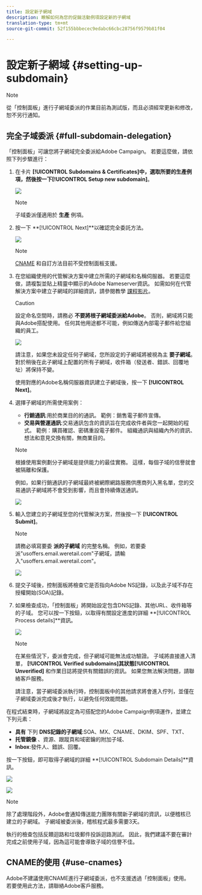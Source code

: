 ```yaml
---
title: 設定新子網域
description: 瞭解如何為您的促銷活動例項設定新的子網域
translation-type: tm+mt
source-git-commit: 52f155bbbecec9edabc66cbc28756f9579b81f04

---
```



# 設定新子網域 {#setting-up-subdomain}

>[!NOTE]
>
>從「控制面板」進行子網域委派的作業目前為測試版，而且必須經常更新和修改，恕不另行通知。

## 完全子域委派 {#full-subdomain-delegation}

「控制面板」可讓您將子網域完全委派給Adobe Campaign。 若要這麼做，請依照下列步驟進行：

1. 在卡片 **[!UICONTROL Subdomains & Certificates]**中，選取所要的生產例項，然後按一下**[!UICONTROL Setup new subdomain]**。

   ![](assets/subdomain1.png)

   >[!NOTE]
   >
   >子域委派僅適用於 **生產** 例項。

1. 按一下 **[!UICONTROL Next]**以確認完全委託方法。

   ![](assets/subdomain3.png)

   >[!NOTE]
   >
   >[CNAME](#use-cnames) 和自訂方法目前不受控制面板支援。

1. 在您組織使用的代管解決方案中建立所需的子網域和名稱伺服器。 若要這麼做，請複製並貼上精靈中顯示的Adobe Nameserver資訊。 如需如何在代管解決方案中建立子網域的詳細資訊，請參閱教學 [課程影片](https://video.tv.adobe.com/v/30175?captions=chi_hant)。

   >[!CAUTION]
   >
   >設定命名空間時，請務必 **不要將根子網域委派給Adobe**。 否則，網域將只能與Adobe搭配使用。 任何其他用途都不可能，例如傳送內部電子郵件給您組織的員工。

   ![](assets/subdomain4.png)

   請注意，如果您未設定任何子網域，您所設定的子網域將被視為主 **要子網域**。 對於稍後在此子網域上配置的所有子網域，收件箱（發送者、錯誤、回覆地址）將保持不變。

   使用對應的Adobe名稱伺服器資訊建立子網域後，按一下 **[!UICONTROL Next]**。

1. 選擇子網域的所需使用案例：

   * **行銷通訊**:用於商業目的的通訊。 範例：銷售電子郵件宣傳。
   * **交易與營運通訊**:交易通訊包含的資訊旨在完成收件者與您一起開始的程式。 範例：購買確認、密碼重設電子郵件。 組織通訊與組織內外的資訊、想法和意見交換有關，無商業目的。
   >[!NOTE]
   >
   >根據使用案例劃分子網域是提供能力的最佳實務。 這樣，每個子域的信譽就會被隔離和保護。
   >
   >例如，如果行銷通訊的子網域最終被網際網路服務供應商列入黑名單，您的交易通訊子網域將不會受到影響，而且會持續傳送通訊。

   ![](assets/subdomain5.png)

1. 輸入您建立的子網域至您的代管解決方案，然後按一下 **[!UICONTROL Submit]**。

   >[!NOTE]
   >
   > 請務必填寫要委 **派的子網域** 的完整名稱。 例如，若要委派&quot;usoffers.email.weretail.com&quot;子網域，請輸入&quot;usoffers.email.weretail.com&quot;。

   ![](assets/subdomain6.png)

1. 提交子域後，控制面板將檢查它是否指向Adobe NS記錄，以及此子域不存在授權開始(SOA)記錄。

1. 如果檢查成功，「控制面板」將開始設定包含DNS記錄、其他URL、收件箱等的子域。 您可以按一下按鈕，以取得有關設定進度的詳細 **[!UICONTROL Process details]**資訊。

   ![](assets/subdomain7.png)

   >[!NOTE]
   >
   >在某些情況下，委派會完成，但子網域可能無法成功驗證。 子域將直接進入清單， **[!UICONTROL Verified subdomains]**其狀態**[!UICONTROL Unverified]** 和作業日誌將提供有關錯誤的資訊。 如果您無法解決問題，請聯絡客戶服務。
   >
   >請注意，當子網域委派執行時，控制面板中的其他請求將會進入佇列，並僅在子網域委派完成後才執行，以避免任何效能問題。

在程式結束時，子網域將設定為可搭配您的Adobe Campaign例項運作，並建立下列元素：

* **具有** 下列 **DNS記錄的子網域**:SOA、MX、CNAME、DKIM、SPF、TXT、
* **托管鏡像** 、資源、跟蹤頁和域密鑰的附加子域、
* **Inbox**:發件人、錯誤、回覆。

按一下按鈕，即可取得子網域的詳細 **[!UICONTROL Subdomain Details]**資訊。

![](assets/subdomain_details_general.png)

![](assets/subdomains_details_senderinfo.png)

>[!NOTE]
>
>除了處理階段外，Adobe會通知傳送能力團隊有關新子網域的資訊，以便稽核已建立的子網域。 子網域被委派後，稽核程式最多需要3天。
>
>執行的檢查包括反饋迴路和垃圾郵件投訴迴路測試。 因此，我們建議不要在審計完成之前使用子域，因為這可能會導致子域的信譽不佳。

## CNAME的使用 {#use-cnames}

Adobe不建議使用CNAME進行子網域委派，也不支援透過「控制面板」使用。 若要使用此方法，請聯絡Adobe客戶服務。
